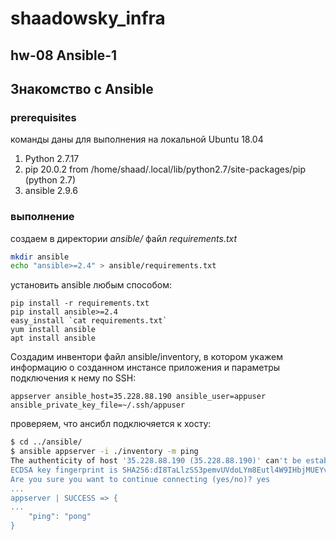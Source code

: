 # shaadowsky_infra

## hw-08 Ansible-1

## Знакомство с Ansible

### prerequisites

команды даны для выполнения на локальной Ubuntu 18.04

1. Python 2.7.17
2. pip 20.0.2 from /home/shaad/.local/lib/python2.7/site-packages/pip (python 2.7)
3. ansible 2.9.6

### выполнение

создаем в директории _ansible/_ файл _requirements.txt_

```bash
mkdir ansible
echo "ansible>=2.4" > ansible/requirements.txt
```

установить ansible любым способом:

```
pip install -r requirements.txt
pip install ansible>=2.4
easy_install `cat requirements.txt`
yum install ansible
apt install ansible
```

Создадим инвентори файл ansible/inventory, в котором укажем информацию о созданном инстансе приложения и параметры подключения к нему по SSH:

```code
appserver ansible_host=35.228.88.190 ansible_user=appuser ansible_private_key_file=~/.ssh/appuser
```

проверяем, что ансибл подключяется к хосту:

```bash
$ cd ../ansible/
$ ansible appserver -i ./inventory -m ping
The authenticity of host '35.228.88.190 (35.228.88.190)' can't be established.
ECDSA key fingerprint is SHA256:dI8TaLlzSS3pemvUVdoLYm8Eutl4W9IHbjMUEYvr/RE.
Are you sure you want to continue connecting (yes/no)? yes
...
appserver | SUCCESS => {
...
    "ping": "pong"
}
```
